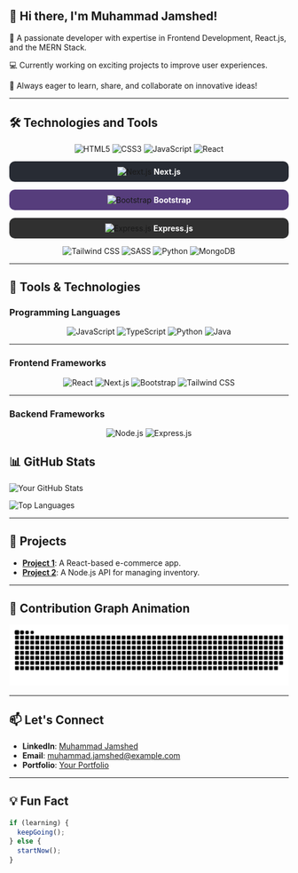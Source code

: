 ## 👋 Hi there, I'm Muhammad Jamshed!

🌟 A passionate developer with expertise in Frontend Development, React.js, and the MERN Stack.

💻 Currently working on exciting projects to improve user experiences.

🚀 Always eager to learn, share, and collaborate on innovative ideas!

---

## 🛠 Technologies and Tools

<p align="center">
  <img src="https://cdn.jsdelivr.net/gh/devicons/devicon/icons/html5/html5-original.svg" alt="HTML5" width="80" height="80" />
  <img src="https://cdn.jsdelivr.net/gh/devicons/devicon/icons/css3/css3-original.svg" alt="CSS3" width="80" height="80" />
  <img src="https://cdn.jsdelivr.net/gh/devicons/devicon/icons/javascript/javascript-original.svg" alt="JavaScript" width="80" height="80" />
  <img src="https://cdn.jsdelivr.net/gh/devicons/devicon/icons/react/react-original.svg" alt="React" width="80" height="80" />
</p>

<p align="center" style="background-color: #282c34; padding: 10px; border-radius: 10px;">
  <img src="https://cdn.jsdelivr.net/gh/devicons/devicon/icons/nextjs/nextjs-original-wordmark.svg" alt="Next.js" width="80" height="80" />
  <span style="color: white; font-weight: bold;">Next.js</span>
</p>

<p align="center" style="background-color: #563d7c; padding: 10px; border-radius: 10px;">
  <img src="https://cdn.jsdelivr.net/gh/devicons/devicon/icons/bootstrap/bootstrap-plain.svg" alt="Bootstrap" width="80" height="80" />
  <span style="color: white; font-weight: bold;">Bootstrap</span>
</p>

<p align="center" style="background-color: #303030; padding: 10px; border-radius: 10px;">
  <img src="https://cdn.jsdelivr.net/gh/devicons/devicon/icons/express/express-original.svg" alt="Express.js" width="80" height="80" />
  <span style="color: white; font-weight: bold;">Express.js</span>
</p>

<p align="center">
  <img src="https://upload.wikimedia.org/wikipedia/commons/d/d5/Tailwind_CSS_Logo.svg" alt="Tailwind CSS" width="80" height="80" />
  <img src="https://cdn.jsdelivr.net/gh/devicons/devicon/icons/sass/sass-original.svg" alt="SASS" width="80" height="80" />
  <img src="https://cdn.jsdelivr.net/gh/devicons/devicon/icons/python/python-original.svg" alt="Python" width="80" height="80" />
  <img src="https://cdn.jsdelivr.net/gh/devicons/devicon/icons/mongodb/mongodb-original.svg" alt="MongoDB" width="80" height="80" />
</p>

---

## 🔧 Tools & Technologies

### **Programming Languages**
<p align="center">
  <img src="https://cdn.jsdelivr.net/gh/devicons/devicon/icons/javascript/javascript-original.svg" alt="JavaScript" width="50" height="50" />
  <img src="https://cdn.jsdelivr.net/gh/devicons/devicon/icons/typescript/typescript-original.svg" alt="TypeScript" width="50" height="50" />
  <img src="https://cdn.jsdelivr.net/gh/devicons/devicon/icons/python/python-original.svg" alt="Python" width="50" height="50" />
  <img src="https://cdn.jsdelivr.net/gh/devicons/devicon/icons/java/java-original.svg" alt="Java" width="50" height="50" />
</p>

---

### **Frontend Frameworks**
<p align="center">
  <img src="https://cdn.jsdelivr.net/gh/devicons/devicon/icons/react/react-original.svg" alt="React" width="50" height="50" />
  <img src="https://cdn.jsdelivr.net/gh/devicons/devicon/icons/nextjs/nextjs-original-wordmark.svg" alt="Next.js" width="50" height="50" />
  <img src="https://cdn.jsdelivr.net/gh/devicons/devicon/icons/bootstrap/bootstrap-plain.svg" alt="Bootstrap" width="50" height="50" />
  <img src="https://upload.wikimedia.org/wikipedia/commons/d/d5/Tailwind_CSS_Logo.svg" alt="Tailwind CSS" width="50" height="50" />
</p>

---

### **Backend Frameworks**
<p align="center">
  <img src="https://cdn.jsdelivr.net/gh/devicons/devicon/icons/nodejs/nodejs-original.svg" alt="Node.js" width="50" height="50" />
  <img src="https://cdn.jsdelivr.net/gh/devicons/devicon/icons/express/express-original.svg" alt="Express.js" width="50" height="50" />
</p>





## 📊 GitHub Stats
![Your GitHub Stats](https://github-readme-stats.vercel.app/api?username=muhammadjamshed7&show_icons=true&theme=radical)

![Top Languages](https://github-readme-stats.vercel.app/api/top-langs/?username=muhammadjamshed7&layout=compact&theme=radical)

---

## 🚀 Projects
- **[Project 1](#)**: A React-based e-commerce app.
- **[Project 2](#)**: A Node.js API for managing inventory.

---

## 🐍 Contribution Graph Animation

![Snake animation](https://raw.githubusercontent.com/Platane/snk/output/github-contribution-grid-snake.svg)

---



## 📫 Let's Connect
- **LinkedIn**: [Muhammad Jamshed](https://linkedin.com/in/muhammadjamshed7)
- **Email**: [muhammad.jamshed@example.com](mailto:muhammad.jamshed@example.com)
- **Portfolio**: [Your Portfolio](#)

---

## 💡 Fun Fact
```javascript
if (learning) {
  keepGoing();
} else {
  startNow();
}
